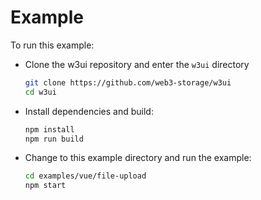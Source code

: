 # Example

To run this example:

- Clone the w3ui repository and enter the `w3ui` directory

  ```sh
  git clone https://github.com/web3-storage/w3ui
  cd w3ui
  ```

- Install dependencies and build:

  ```sh
  npm install
  npm run build
  ```

- Change to this example directory and run the example:

  ```sh
  cd examples/vue/file-upload
  npm start
  ```
